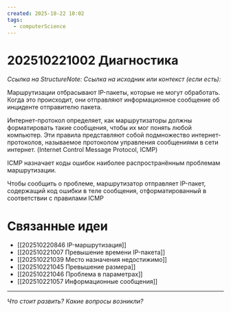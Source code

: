 ```yaml
---
created: 2025-10-22 10:02
tags:
  - computerScience
---
```

# 202510221002 Диагностика

*Ссылка на StructureNote:*
*Ссылка на исходник или контекст (если есть):*

Маршрутизации отбрасывают IP-пакеты, которые не могут обработать. Когда это происходит, они отправляют информационное сообщение об инциденте отправителю пакета.

Интернет-протокол определяет, как маршрутизаторы должны форматировать такие сообщения, чтобы их мог понять любой компьютер. Эти правила представляют собой подмножество интернет-протоколов, называемое протоколом управления сообщениями в сети интернет. (Internet Control Message Protocol, ICMP)

ICMP назначает коды ошибок наиболее распространённым проблемам маршрутизации.

Чтобы сообщить о проблеме, маршрутизатор отправляет IP-пакет, содержащий код ошибки в теле сообщения, отформатированный в соответствии с правилами ICMP

# Связанные идеи

- [[202510220846 IP-маршрутизация]]
- [[202510221007 Превышение времени IP-пакета]]
- [[202510221039 Место назначения недостижимо]]
- [[202510221045 Превышение размера]]
- [[202510221046 Проблема в параметрах]]
- [[202510221057 Информационные сообщения]]

---

*Что стоит развить? Какие вопросы возникли?*
